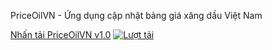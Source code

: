 PriceOilVN - Ứng dụng cập nhật bảng giá xăng dầu Việt Nam

[Nhấn tải PriceOilVN v1.0](https://github.com/SanbiVN/PriceOilVN/releases/download/PriceOil/PriceOil_v1.0.zip)
[![Lượt tải](https://img.shields.io/github/downloads/SanbiVN/PriceOilVN/total.svg)](https://github.com/SanbiVN/PriceOilVN/releases/download/PriceOil/PriceOil_v1.0.zip) 
